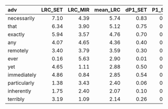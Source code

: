 | adv          |   LRC_SET |   LRC_MIR |   mean_LRC |   dP1_SET |   P1_SET |   dP1_MIR |   P1_MIR |   mean_dP1 |   mean_P1 |     G2_SET |    G2_MIR |    mean_G2 |   f_SET |   f_MIR |    f1_SET |   f1_MIR |   f2_SET |   f2_MIR |
|:-------------|----------:|----------:|-----------:|----------:|---------:|----------:|---------:|-----------:|----------:|-----------:|----------:|-----------:|--------:|--------:|----------:|---------:|---------:|---------:|
| necessarily  |      7.10 |      4.39 |       5.74 |      0.83 |     0.87 |      0.70 |     0.87 |       0.76 |      0.87 | 230,257.34 |  2,597.68 | 116,427.51 |  42,595 |     963 | 3,173,660 |  291,732 |   48,947 |    1,107 |
| that         |      6.34 |      3.90 |       5.12 |      0.75 |     0.79 |      0.61 |     0.78 |       0.68 |      0.79 | 831,137.25 |  9,957.37 | 420,547.31 | 164,768 |   4,308 | 3,173,660 |  291,732 |  208,262 |    5,494 |
| exactly      |      5.94 |      3.57 |       4.76 |      0.70 |     0.75 |      0.61 |     0.78 |       0.66 |      0.76 | 210,126.60 |  1,860.72 | 105,993.66 |  43,813 |     813 | 3,173,660 |  291,732 |   58,643 |    1,041 |
| any          |      4.07 |      4.65 |       4.36 |      0.40 |     0.45 |      0.72 |     0.89 |       0.56 |      0.67 |  50,880.96 |  2,985.75 |  26,933.36 |  15,384 |   1,066 | 3,173,660 |  291,732 |   34,382 |    1,197 |
| remotely     |      3.40 |      3.79 |       3.59 |      0.30 |     0.34 |      0.62 |     0.79 |       0.46 |      0.57 |  15,284.49 |  4,256.34 |   9,770.42 |   5,661 |   1,840 | 3,173,660 |  291,732 |   16,426 |    2,341 |
| ever         |      0.16 |      5.63 |       2.90 |      0.01 |     0.05 |      0.76 |     0.93 |       0.38 |      0.49 |     183.92 | 14,253.57 |   7,218.74 |   5,932 |   4,709 | 3,173,660 |  291,732 |  114,075 |    5,060 |
| yet          |      4.65 |      1.11 |       2.88 |      0.50 |     0.54 |      0.22 |     0.39 |       0.36 |      0.47 | 197,610.98 |    223.08 |  98,917.03 |  51,867 |     320 | 3,173,660 |  291,732 |   95,763 |      815 |
| immediately  |      4.86 |      0.84 |       2.85 |      0.54 |     0.58 |      0.17 |     0.34 |       0.35 |      0.46 | 224,059.55 |    191.88 | 112,125.71 |  56,099 |     403 | 3,173,660 |  291,732 |   96,973 |    1,195 |
| particularly |      1.38 |      3.43 |       2.40 |      0.06 |     0.11 |      0.54 |     0.71 |       0.30 |      0.41 |  37,272.74 | 18,583.81 |  27,928.28 |  55,527 |   9,243 | 3,173,660 |  291,732 |  513,668 |   13,003 |
| inherently   |      1.75 |      2.40 |       2.07 |      0.10 |     0.14 |      0.39 |     0.56 |       0.24 |      0.35 |   7,022.02 |  3,925.31 |   5,473.66 |   6,743 |   2,864 | 3,173,660 |  291,732 |   47,803 |    5,133 |
| terribly     |      3.19 |      1.09 |       2.14 |      0.26 |     0.30 |      0.17 |     0.34 |       0.22 |      0.32 |  43,741.44 |    764.44 |  22,252.94 |  17,949 |   1,567 | 3,173,660 |  291,732 |   58,964 |    4,610 |